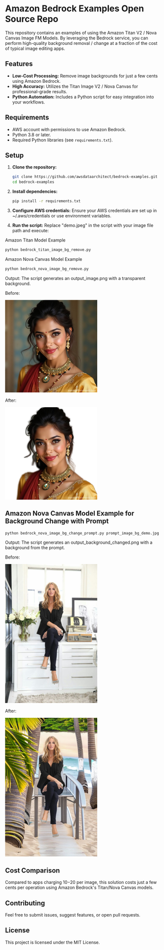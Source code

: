 # Amazon Bedrock Examples Open Source Repo

This repository contains an examples of using the Amazon Titan V2 / Nova Canvas Image FM Models. By leveraging the Bedrock service, you can perform high-quality background removal / change at a fraction of the cost of typical image editing apps.

## Features

- **Low-Cost Processing:** Remove image backgrounds for just a few cents using Amazon Bedrock.
- **High Accuracy:** Utilizes the Titan Image V2 / Nova Canvas for professional-grade results.
- **Python Automation:** Includes a Python script for easy integration into your workflows.

## Requirements

- AWS account with permissions to use Amazon Bedrock.
- Python 3.8 or later.
- Required Python libraries (see `requirements.txt`).

## Setup

1. **Clone the repository:**
   ```bash
   git clone https://github.com/awsdataarchitect/bedrock-examples.git
   cd bedrock-examples
2. **Install dependencies:**
   ```bash
   pip install -r requirements.txt
3. **Configure AWS credentials:** Ensure your AWS credentials are set up in ~/.aws/credentials or use environment variables.

4. **Run the script:** Replace "demo.jpeg" in the script with your image file path and execute:

Amazon Titan Model Example
   ```bash
   python bedrock_titan_image_bg_remove.py
   ```
Amazon Nova Canvas Model Example
   ```bash
   python bedrock_nova_image_bg_remove.py
   ```
Output: The script generates an output_image.png with a transparent background.

Before: 

<img src="./demo2.jpeg" alt="Input Image" title="Input Image" width="300">

After:

<img src="./output_image.png" alt="Output Image after BG Removal" title="Output Image after BG Removal" width="300">

## Amazon Nova Canvas Model Example for Background Change with Prompt
   ```bash
   python bedrock_nova_image_bg_change_prompt.py prompt_image_bg_demo.jpg "scenic beach sunset palm trees"
   ```
Output: The script generates an output_background_changed.png with a background from the prompt.

Before: 

<img src="./prompt_image_bg_demo.jpg" alt="Input Image" title="Input Image" width="300">

After:

<img src="./output_background_changed.png" alt="Output Image after BG change" title="Output Image after BG change" width="300">

## Cost Comparison

Compared to apps charging $10-$20 per image, this solution costs just a few cents per operation using Amazon Bedrock's Titan/Nova Canvas models.

## Contributing

Feel free to submit issues, suggest features, or open pull requests.

## License

This project is licensed under the MIT License.
